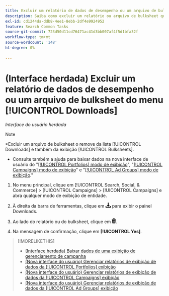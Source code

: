 ```yaml
---
title: Excluir um relatório de dados de desempenho ou um arquivo de bulksheet do menu [!UICONTROL Downloads]
description: Saiba como excluir um relatório ou arquivo de bulksheet que você baixou em uma visualização de gerenciamento de campanha.
exl-id: cd1244da-ddb8-4ee1-8ebb-2df4e9924952
feature: Search Common Tasks
source-git-commit: 723d50d11cd76471ac41d3bb007af4f5d1bfa32f
workflow-type: tm+mt
source-wordcount: '148'
ht-degree: 0%

---
```


# (Interface herdada) Excluir um relatório de dados de desempenho ou um arquivo de bulksheet do menu [!UICONTROL Downloads]

*Interface do usuário herdada*

>[!NOTE]
>
>*Excluir um arquivo de bulksheet o remove da lista [!UICONTROL Downloads] e também da exibição [!UICONTROL Bulksheets].
>* Consulte também a ajuda para baixar dados na nova interface de usuário do &quot;[[!UICONTROL Portfolios] modo de exibição](/help/search-social-commerce/new-ui/manage/portfolios/portfolio-view-report.md)&quot;, &quot;[[!UICONTROL Campaigns] modo de exibição](/help/search-social-commerce/new-ui/manage/campaigns/campaign-view-report.md)&quot; e &quot;[[!UICONTROL Ad Groups] modo de exibição](/help/search-social-commerce/new-ui/manage/ad-groups/ad-group-view-report.md).&quot;

1. No menu principal, clique em [!UICONTROL Search, Social, & Commerce] > [!UICONTROL Campaigns] > [!UICONTROL Campaigns] e abra qualquer modo de exibição de entidade.

1. À direita da barra de ferramentas, clique em ![Download de Relatório](/help/search-social-commerce/assets/download.png "Download de Relatório") para exibir o painel Downloads.

1. Ao lado do relatório ou do bulksheet, clique em ![Excluir](/help/search-social-commerce/assets/delete.png "Excluir").

1. Na mensagem de confirmação, clique em **[!UICONTROL Yes]**.

>[!MORELIKETHIS]
>
>* [(Interface herdada) Baixar dados de uma exibição de gerenciamento de campanha](/help/search-social-commerce/common-tasks/navigation-editing-selection/download.md)
>* [(Nova interface do usuário) Gerenciar relatórios de exibição de dados da [!UICONTROL Portfolios] exibição](/help/search-social-commerce/new-ui/manage/portfolios/portfolio-view-report.md)
>* [(Nova interface do usuário) Gerenciar relatórios de exibição de dados da [!UICONTROL Campaigns] exibição](/help/search-social-commerce/new-ui/manage/campaigns/campaign-view-report.md)
>* [(Nova interface do usuário) Gerenciar relatórios de exibição de dados da [!UICONTROL Ad Groups] exibição](/help/search-social-commerce/new-ui/manage/ad-groups/ad-group-view-report.md)
